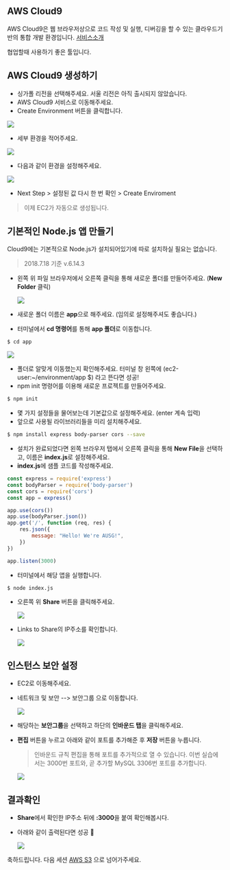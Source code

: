 ## AWS Cloud9

AWS Cloud9은 웹 브라우저상으로 코드 작성 및 실행, 디버깅을 할 수 있는 클라우드기반의 통합 개발 환경입니다. [서비스소개](https://aws.amazon.com/ko/cloud9/?nc2=h_m1)

협업할때 사용하기 좋은 툴입니다. 



## AWS Cloud9 생성하기

- 싱가폴 리전을 선택해주세요. 서울 리전은 아직 출시되지 않았습니다. 
- AWS Cloud9 서비스로 이동해주세요.
- Create Environment 버튼을 클릭합니다.

![](./images/createEnvironment.png)

- 세부 환경을 적어주세요.

![](./images/setting.png)

- 다음과 같이 환경을 설정해주세요.

![](./images/setting_2.png)

- Next Step > 설정된 값 다시 한 번 확인 > Create Enviroment

> 이제 EC2가 자동으로 생성됩니다.







## 기본적인 Node.js 앱 만들기

Cloud9에는 기본적으로 Node.js가 설치되어있기에 따로 설치하실 필요는 없습니다.

> 2018.7.18 기준 v.6.14.3



- 왼쪽 위 파일 브라우저에서 오른쪽 클릭을 통해 새로운 폴더를 만들어주세요. (**New Folder** 클릭)

  ![](./images/newFolder.png)



- 새로운 폴더 이름은 **app**으로 해주세요. (임의로 설정해주셔도 좋습니다.)
- 터미널에서 **cd 명령어**를 통해 **app 폴더**로 이동합니다.

```bash
$ cd app
```



![](./images/cdapp.png)



- 폴더로 알맞게 이동했는지 확인해주세요. 터미널 창 왼쪽에 (ec2-user:~/environment/app $) 라고 뜬다면 성공!
- npm init 명령어를 이용해 새로운 프로젝트를 만들어주세요. 

```bash
$ npm init
```





- 몇 가지 설정들을 물어보는데 기본값으로 설정해주세요. (enter 계속 입력) 
- 앞으로 사용될 라이브러리들을 미리 설치해주세요. 

```bash
$ npm install express body-parser cors --save
```





- 설치가 완료되었다면 왼쪽 브라우저 탭에서 오른쪽 클릭을 통해 **New File**을 선택하고, 이름은 **index.js**로 설정해주세요.
- **index.js**에 샘플 코드를 작성해주세요.

```javascript
const express = require('express')
const bodyParser = require('body-parser')
const cors = require('cors')
const app = express()

app.use(cors())
app.use(bodyParser.json())
app.get('/', function (req, res) {
    res.json({
        message: "Hello! We're AUSG!",
    })
})

app.listen(3000)
```



- 터미널에서 해당 앱을 실행합니다. 

```
$ node index.js
```



- 오른쪽 위 **Share** 버튼을 클릭해주세요. 

  ![](./images/share.png)

  

- Links to Share의 IP주소를 확인합니다.

  ![](./images/ipaddress.png)





## 인스턴스 보안 설정

- EC2로 이동해주세요.

- 네트워크 및 보안 --> 보안그룹 으로 이동합니다.

  ![](./images/ec2.png)



- 해당하는 **보안그룹**을 선택하고 하단의 **인바운드 탭**을 클릭해주세요.

- **편집** 버튼을 누르고 아래와 같이 포트를 추가해준 후 **저장** 버튼을 누릅니다. 

  > 인바운드 규칙 편집을 통해 포트를 추가적으로 열 수 있습니다. 이번 실습에서는 3000번 포트와, 곧 추가할 MySQL 3306번 포트를 추가합니다.

  ![](./images/port.png)





## 결과확인

- **Share**에서 확인한 IP주소 뒤에 **:3000**을 붙여 확인해봅시다.

- 아래와 같이 출력된다면 성공 :tada:

  ![](./images/serveron.png)

축하드립니다. 다음 세션 [AWS S3](/2_S3/README.md) 으로 넘어가주세요.

